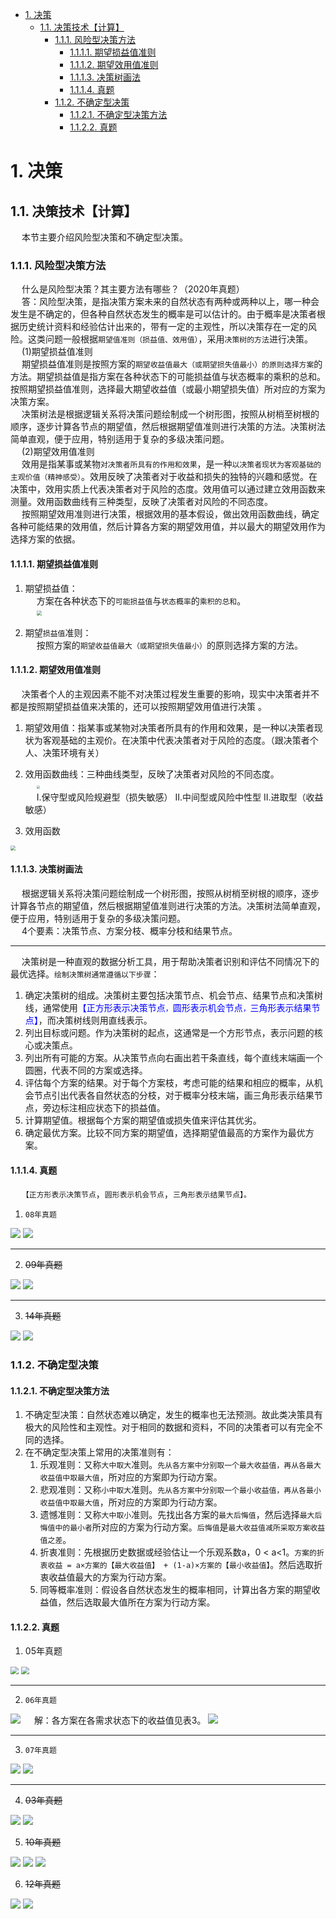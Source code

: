 

<!-- TOC -->

- [1. 决策](#1-决策)
    - [1.1. 决策技术【计算】](#11-决策技术计算)
        - [1.1.1. 风险型决策方法](#111-风险型决策方法)
            - [1.1.1.1. 期望损益值准则](#1111-期望损益值准则)
            - [1.1.1.2. 期望效用值准则](#1112-期望效用值准则)
            - [1.1.1.3. 决策树画法](#1113-决策树画法)
            - [1.1.1.4. 真题](#1114-真题)
        - [1.1.2. 不确定型决策](#112-不确定型决策)
            - [1.1.2.1. 不确定型决策方法](#1121-不确定型决策方法)
            - [1.1.2.2. 真题](#1122-真题)

<!-- /TOC -->


# 1. 决策

## 1.1. 决策技术【计算】  
&emsp; 本节主要介绍风险型决策和不确定型决策。  

### 1.1.1. 风险型决策方法  
&emsp; 什么是风险型决策？其主要方法有哪些？（2020年真题）  
&emsp; 答：风险型决策，是指决策方案未来的自然状态有两种或两种以上，哪一种会发生是不确定的，但各种自然状态发生的概率是可以估计的。由于概率是决策者根据历史统计资料和经验估计出来的，带有一定的主观性，所以决策存在一定的风险。这类问题一般根据`期望值准则（损益值、效用值）`，采用`决策树的方法`进行决策。  
&emsp; (1)期望损益值准则  
&emsp; 期望损益值准则是按照方案的`期望收益值最大（或期望损失值最小）的原则选择方案`的方法。期望损益值是指方案在各种状态下的可能损益值与状态概率的乘积的总和。按照期望损益值准则，选择最大期望收益值（或最小期望损失值）所对应的方案为决策方案。  
&emsp; 决策树法是根据逻辑关系将决策问题绘制成一个树形图，按照从树梢至树根的顺序，逐步计算各节点的期望值，然后根据期望值准则进行决策的方法。决策树法简单直观，便于应用，特别适用于复杂的多级决策问题。   
&emsp; (2)期望效用值准则   
&emsp; 效用是指某事或某物`对决策者所具有的作用和效果`，是一种`以决策者现状为客观基础的主观价值（精神感受）`。效用反映了决策者对于收益和损失的独特的兴趣和感觉。在决策中，效用实质上代表决策者对于风险的态度。效用值可以通过建立效用函数来测量。效用函数曲线有三种类型，反映了决策者对风险的不同态度。   
&emsp; 按照期望效用准则进行决策，根据效用的基本假设，做出效用函数曲线，确定各种可能结果的效用值，然后计算各方案的期望效用值，并以最大的期望效用作为选择方案的依据。   


#### 1.1.1.1. 期望损益值准则
1. 期望损益值：  
&emsp; 方案在各种状态下的`可能损益值`与`状态概率`的`乘积的总和`。  
&emsp; <img src="http://182.92.69.8:8081/img/senior/senior-2.png" style="zoom:50%">    

2. 期望`损益值`准则：  
&emsp; 按照方案的`期望收益值最大（或期望损失值最小）`的原则选择方案的方法。  

#### 1.1.1.2. 期望效用值准则
&emsp; 决策者个人的主观因素不能不对决策过程发生重要的影响，现实中决策者并不都是按照期望损益值来决策的，还可以按照期望效用值进行决策 。  
1. 期望效用值：指某事或某物对决策者所具有的作用和效果，是一种以决策者现状为客观基础的主观价。在决策中代表决策者对于风险的态度。（跟决策者个人、决策环境有关）  
2. 效用函数曲线：三种曲线类型，反映了决策者对风险的不同态度。  
&emsp; <img src="http://182.92.69.8:8081/img/senior/senior-3.png" style="zoom:30%">    
&emsp; I.保守型或风险规避型（损失敏感） II.中间型或风险中性型 II.进取型（收益敏感）  

3. 效用函数  
<img src="http://182.92.69.8:8081/img/senior/senior-4.png" style="zoom:50%">    

#### 1.1.1.3. 决策树画法    
<!--
https://www.bilibili.com/video/BV1w34y1Q78K/?spm_id_from=333.337.search-card.all.click&vd_source=9a9cf49f6bf9bd6a6e6e556f641ae9cb
https://baike.baidu.com/item/%E5%86%B3%E7%AD%96%E6%A0%91%E6%B3%95/3232196?fr=ge_ala
 -->
&emsp; 根据逻辑关系将决策问题绘制成一个树形图，按照从树梢至树根的顺序，逐步计算各节点的期望值，然后根据期望值准则进行决策的方法。决策树法简单直观，便于应用，特别适用于复杂的多级决策问题。  
&emsp; 4个要素：决策节点、方案分枝、概率分枝和结果节点。  

---------------

&emsp; 决策树是一种直观的数据分析工具，用于帮助决策者识别和评估不同情况下的最优选择。`绘制决策树通常遵循以下步骤`：  
1. 确定决策树的组成。决策树主要包括决策节点、机会节点、结果节点和决策树线，通常使用<font color= 'blue'>【正方形表示决策节点`，`圆形表示机会节点`，`三角形表示结果节点】</font>，而决策树线则用直线表示。  
2. 列出目标或问题。作为决策树的起点，这通常是一个方形节点，表示问题的核心或决策点。  
3. 列出所有可能的方案。从决策节点向右画出若干条直线，每个直线末端画一个圆圈，代表不同的方案或选择。  
4. 评估每个方案的结果。对于每个方案枝，考虑可能的结果和相应的概率，从机会节点引出代表各自然状态的分枝，对于概率分枝末端，画三角形表示结果节点，旁边标注相应状态下的损益值。  
5. 计算期望值。根据每个方案的期望值或损失值来评估其优劣。  
6. 确定最优方案。比较不同方案的期望值，选择期望值最高的方案作为最优方案。 


#### 1.1.1.4. 真题  
&emsp; `【正方形表示决策节点`，`圆形表示机会节点`，`三角形表示结果节点】。`  

1. `08年真题`  
<img src="http://182.92.69.8:8081/img/senior/senior-55.png" style="zoom:100%">    
<img src="http://182.92.69.8:8081/img/senior/senior-56.png" style="zoom:100%">    

-------
2. ~~09年真题~~  
<img src="http://182.92.69.8:8081/img/senior/senior-57.png" style="zoom:100%">   
<img src="http://182.92.69.8:8081/img/senior/senior-58.png" style="zoom:100%">    

-------
3. ~~14年真题~~  
<img src="http://182.92.69.8:8081/img/senior/senior-69.png" style="zoom:100%">    
<img src="http://182.92.69.8:8081/img/senior/senior-70.png" style="zoom:100%">    


### 1.1.2. 不确定型决策    
#### 1.1.2.1. 不确定型决策方法
1. 不确定型决策：自然状态难以确定，发生的概率也无法预测。故此类决策具有极大的风险性和主观性。对于相同的数据和资料，不同的决策者可以有完全不同的选择。    
2. 在不确定型决策上常用的决策准则有：      
    1. 乐观准则：又称`大中取大`准则。`先从各方案中分别取一个最大收益值，再从各最大收益值中取最大值`，所对应的方案即为行动方案。  
    2. 悲观准则：又称`小中取大`准则。`先从各方案中分别取一个最小收益值，再从各最小收益值中取最大值`，所对应的方案即为行动方案。  
    3. 遗憾准则：又称`大中取小`准则。先找出各方案的`最大后悔值`，然后选择`最大后悔值中的最小者`所对应的方案为行动方案。`后悔值`是`最大收益值减所采取方案收益值之差`。  
    4. 折衷准则：先根据历史数据或经验估让一个乐观系数a，0 < a<1。`方案的折衷收益 = a×方案的【最大收益值】 + (1-a)×方案的【最小收益值】`。然后选取折衷收益值最大的方案为行动方案。  
    5. 同等概率准则：假设各自然状态发生的概率相同，计算出各方案的期望收益值，然后选取最大值所在方案为行动方案。  

#### 1.1.2.2. 真题  

1. 05年真题  
<img src="http://182.92.69.8:8081/img/senior/senior-49.png" style="zoom:80%">    
<img src="http://182.92.69.8:8081/img/senior/senior-50.png" style="zoom:80%">    

-------
2. `06年真题`  
<img src="http://182.92.69.8:8081/img/senior/senior-51.png" style="zoom:100%">    
&emsp; 解：各方案在各需求状态下的收益值见表3。  
<img src="http://182.92.69.8:8081/img/senior/senior-52.png" style="zoom:100%">    

-------
3. `07年真题`  
<img src="http://182.92.69.8:8081/img/senior/senior-53.png" style="zoom:100%">    
<img src="http://182.92.69.8:8081/img/senior/senior-54.png" style="zoom:100%">    

---------------------

4. ~~03年真题~~  
<img src="http://182.92.69.8:8081/img/senior/senior-45.png" style="zoom:100%">    
<img src="http://182.92.69.8:8081/img/senior/senior-46.png" style="zoom:100%">    


5. ~~10年真题~~  
<img src="http://182.92.69.8:8081/img/senior/senior-59.png" style="zoom:100%">    
<img src="http://182.92.69.8:8081/img/senior/senior-60.png" style="zoom:100%">    
<img src="http://182.92.69.8:8081/img/senior/senior-61.png" style="zoom:100%">    


6. ~~12年真题~~  
<img src="http://182.92.69.8:8081/img/senior/senior-65.png" style="zoom:100%">    
<img src="http://182.92.69.8:8081/img/senior/senior-66.png" style="zoom:100%">    
